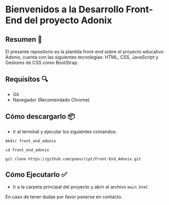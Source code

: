 # Bienvenidos a la Desarrollo Front-End del proyecto Adonix

## Resumen 📕
El presente repositorio es la plantilla front-end sobre el proyecto educativo Adonix, cuenta con las siguientes tecnologias: HTML, CSS, JavaScript y Gestores de CSS como BootStrap.

## Requisitos 🔍
- Git
- Navegador (Recomendado Chrome)

## Cómo descargarlo 📦
- Ir al terminal y ejecutar los siguientes comandos:

```
mkdir front_end_adonix
```
```
cd front_end_adonix
```
```
git clone https://github.com/paoscript/Front-End_Adonix.git
```

## Cómo Ejecutarlo ✅

- Ir a la carpeta principal del proyecto y abrir el archivo ```main.html```




En caso de tener dudas por favor ponerse en contacto.

